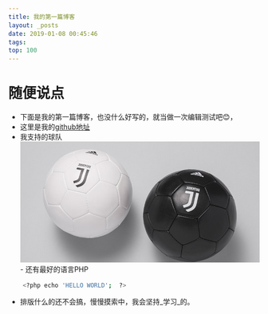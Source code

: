 ```yaml
---
title: 我的第一篇博客
layout: _posts
date: 2019-01-08 00:45:46
tags:
top: 100
---
```

# 随便说点
- 下面是我的第一篇博客，也没什么好写的，就当做一次编辑测试吧😊，
- 这里是我的[github地址](https://github.com/selfgod "GitHub地址")
- 我支持的球队![](../images/Juventus-5.jpg)- 还有最好的语言PHP
``` bash
	<?php echo 'HELLO WORLD';  ?>
```
- 排版什么的还不会搞，慢慢摸索中，我会坚持_学习_的。